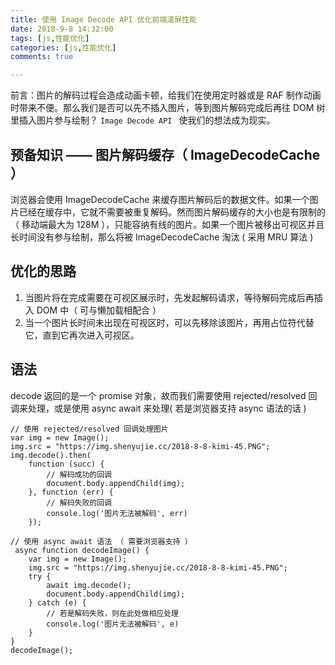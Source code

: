 ```yaml
---
title: 使用 Image Decode API 优化前端滚屏性能
date: 2018-9-8 14:32:00
tags: [js,性能优化]
categories: [js,性能优化]
comments: true

---
```


前言：图片的解码过程会造成动画卡顿，给我们在使用定时器或是 RAF 制作动画时带来不便。那么我们是否可以先不插入图片，等到图片解码完成后再往 DOM 树里插入图片参与绘制？ `Image Decode API ` 使我们的想法成为现实。

<!--more-->

## 预备知识 —— 图片解码缓存（  ImageDecodeCache ）
浏览器会使用 ImageDecodeCache 来缓存图片解码后的数据文件。如果一个图片已经在缓存中，它就不需要被重复解码。然而图片解码缓存的大小也是有限制的（ 移动端最大为 128M ），只能容纳有线的图片。如果一个图片被移出可视区并且长时间没有参与绘制，那么将被 ImageDecodeCache 淘汰 ( 采用 MRU 算法 )

## 优化的思路
1. 当图片将在完成需要在可视区展示时，先发起解码请求，等待解码完成后再插入 DOM 中（ 可与懒加载相配合 ）
2. 当一个图片长时间未出现在可视区时，可以先移除该图片，再用占位符代替它，直到它再次进入可视区。

## 语法
decode 返回的是一个 promise 对象，故而我们需要使用 rejected/resolved 回调来处理，或是使用 async await 来处理( 若是浏览器支持 async 语法的话 )

```
// 使用 rejected/resolved 回调处理图片
var img = new Image();
img.src = "https://img.shenyujie.cc/2018-8-8-kimi-45.PNG";
img.decode().then(
    function (succ) {
        // 解码成功的回调
        document.body.appendChild(img);
    }, function (err) {
        // 解码失败的回调
        console.log('图片无法被解码', err)
    });
    
// 使用 async await 语法 （ 需要浏览器支持 ）
 async function decodeImage() {
    var img = new Image();
    img.src = "https://img.shenyujie.cc/2018-8-8-kimi-45.PNG";
    try {
        await img.decode();
        document.body.appendChild(img);
    } catch (e) {
        // 若是解码失败，则在此处做相应处理
        console.log('图片无法被解码', e)
    }
}
decodeImage();
```
